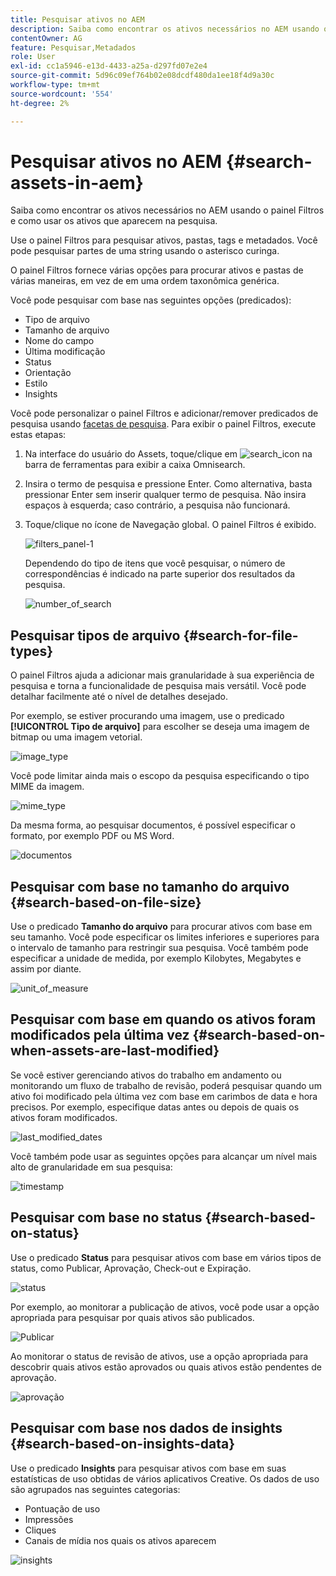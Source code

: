 ```yaml
---
title: Pesquisar ativos no AEM
description: Saiba como encontrar os ativos necessários no AEM usando o painel Filtros e como usar os ativos que aparecem na pesquisa.
contentOwner: AG
feature: Pesquisar,Metadados
role: User
exl-id: cc1a5946-e13d-4433-a25a-d297fd07e2e4
source-git-commit: 5d96c09ef764b02e08dcdf480da1ee18f4d9a30c
workflow-type: tm+mt
source-wordcount: '554'
ht-degree: 2%

---
```


# Pesquisar ativos no AEM {#search-assets-in-aem}

Saiba como encontrar os ativos necessários no AEM usando o painel Filtros e como usar os ativos que aparecem na pesquisa.

Use o painel Filtros para pesquisar ativos, pastas, tags e metadados. Você pode pesquisar partes de uma string usando o asterisco curinga.

O painel Filtros fornece várias opções para procurar ativos e pastas de várias maneiras, em vez de em uma ordem taxonômica genérica.

Você pode pesquisar com base nas seguintes opções (predicados):

* Tipo de arquivo
* Tamanho de arquivo
* Nome do campo
* Última modificação
* Status
* Orientação
* Estilo
* Insights

<!-- TBD keystroke 65 article and port applicable changes here. This content goes. -->

Você pode personalizar o painel Filtros e adicionar/remover predicados de pesquisa usando [facetas de pesquisa](search-facets.md). Para exibir o painel Filtros, execute estas etapas:

1. Na interface do usuário do Assets, toque/clique em ![search_icon](assets/search_icon.png) na barra de ferramentas para exibir a caixa Omnisearch.
1. Insira o termo de pesquisa e pressione Enter. Como alternativa, basta pressionar Enter sem inserir qualquer termo de pesquisa. Não insira espaços à esquerda; caso contrário, a pesquisa não funcionará.

1. Toque/clique no ícone de Navegação global. O painel Filtros é exibido.

   ![filters_panel-1](assets/filters_panel-1.png)

   Dependendo do tipo de itens que você pesquisar, o número de correspondências é indicado na parte superior dos resultados da pesquisa.

   ![number_of_search](assets/number_of_searches.png)

## Pesquisar tipos de arquivo {#search-for-file-types}

O painel Filtros ajuda a adicionar mais granularidade à sua experiência de pesquisa e torna a funcionalidade de pesquisa mais versátil. Você pode detalhar facilmente até o nível de detalhes desejado.

Por exemplo, se estiver procurando uma imagem, use o predicado **[!UICONTROL Tipo de arquivo]** para escolher se deseja uma imagem de bitmap ou uma imagem vetorial.

![image_type](assets/image_type.png)

Você pode limitar ainda mais o escopo da pesquisa especificando o tipo MIME da imagem.

![mime_type](assets/mime_type.png)

Da mesma forma, ao pesquisar documentos, é possível especificar o formato, por exemplo PDF ou MS Word.

![documentos](assets/documents.png)

## Pesquisar com base no tamanho do arquivo {#search-based-on-file-size}

Use o predicado **Tamanho do arquivo** para procurar ativos com base em seu tamanho. Você pode especificar os limites inferiores e superiores para o intervalo de tamanho para restringir sua pesquisa. Você também pode especificar a unidade de medida, por exemplo Kilobytes, Megabytes e assim por diante.

![unit_of_measure](assets/unit_of_measure.png)

## Pesquisar com base em quando os ativos foram modificados pela última vez {#search-based-on-when-assets-are-last-modified}

Se você estiver gerenciando ativos do trabalho em andamento ou monitorando um fluxo de trabalho de revisão, poderá pesquisar quando um ativo foi modificado pela última vez com base em carimbos de data e hora precisos. Por exemplo, especifique datas antes ou depois de quais os ativos foram modificados.

![last_modified_dates](assets/last_modified_dates.png)

Você também pode usar as seguintes opções para alcançar um nível mais alto de granularidade em sua pesquisa:

![timestamp](assets/timestamp.png)

## Pesquisar com base no status {#search-based-on-status}

Use o predicado **Status** para pesquisar ativos com base em vários tipos de status, como Publicar, Aprovação, Check-out e Expiração.

![status](assets/status.png)

Por exemplo, ao monitorar a publicação de ativos, você pode usar a opção apropriada para pesquisar por quais ativos são publicados.

![Publicar](assets/publish.png)

Ao monitorar o status de revisão de ativos, use a opção apropriada para descobrir quais ativos estão aprovados ou quais ativos estão pendentes de aprovação.

![aprovação](assets/approval.png)

## Pesquisar com base nos dados de insights {#search-based-on-insights-data}

Use o predicado **Insights** para pesquisar ativos com base em suas estatísticas de uso obtidas de vários aplicativos Creative. Os dados de uso são agrupados nas seguintes categorias:

* Pontuação de uso
* Impressões
* Cliques
* Canais de mídia nos quais os ativos aparecem

![insights](assets/insights.png)
